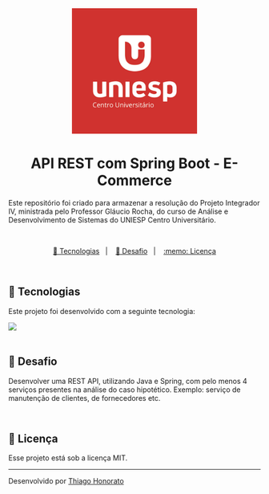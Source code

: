 <div align="center">
<img src=".github/uniesp.jpg" width="250px" alt="UNIESP"> 
</div>


<h1 align="center"> API REST com Spring Boot - E-Commerce </h1>

Este repositório foi criado para armazenar a resolução do Projeto Integrador IV, ministrada pelo Professor Gláucio Rocha, do curso de Análise e Desenvolvimento de Sistemas do UNIESP Centro Universitário. 


<br>


<p align="center">
  <a href="#-tecnologias">🚀 Tecnologias</a>&nbsp;&nbsp;&nbsp;|&nbsp;&nbsp;&nbsp;
  <a href="#-desafio">🎯 Desafio</a>&nbsp;&nbsp;&nbsp;|&nbsp;&nbsp;&nbsp;
  <a href="#memo-licença">:memo: Licença</a>
</p>

<br>


## 🚀 Tecnologias


Este projeto foi desenvolvido com a seguinte tecnologia:

<div>
  <img src="https://img.shields.io/badge/Java-ED8B00?style=for-the-badge&logo=openjdk&logoColor=white"/>
</div>

<br>


## 🎯 Desafio

Desenvolver uma REST API, utilizando Java e Spring, com pelo
menos 4 serviços presentes na análise do caso hipotético. Exemplo: serviço de manutenção de clientes, de fornecedores etc.



<br>


## :memo: Licença

Esse projeto está sob a licença MIT.

---

Desenvolvido por [Thiago Honorato](https://www.linkedin.com/in/honoratothiago/)
